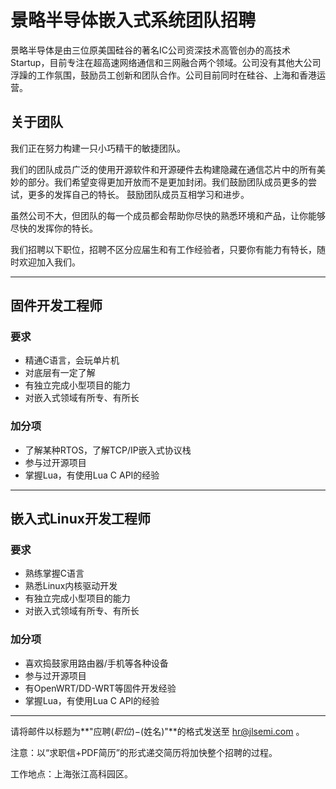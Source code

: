 景略半导体嵌入式系统团队招聘
==================================

景略半导体是由三位原美国硅谷的著名IC公司资深技术高管创办的高技术Startup，目前专注在超高速网络通信和三网融合两个领域。公司没有其他大公司浮躁的工作氛围，鼓励员工创新和团队合作。公司目前同时在硅谷、上海和香港运营。

关于团队
--------

我们正在努力构建一只小巧精干的敏捷团队。

我们的团队成员广泛的使用开源软件和开源硬件去构建隐藏在通信芯片中的所有美妙的部分。我们希望变得更加开放而不是更加封闭。我们鼓励团队成员更多的尝试，更多的发挥自己的特长。 鼓励团队成员互相学习和进步。

虽然公司不大，但团队的每一个成员都会帮助你尽快的熟悉环境和产品，让你能够尽快的发挥你的特长。

我们招聘以下职位，招聘不区分应届生和有工作经验者，只要你有能力有特长，随时欢迎加入我们。

----

固件开发工程师
--------------

### 要求 ###

* 精通C语言，会玩单片机
* 对底层有一定了解
* 有独立完成小型项目的能力
* 对嵌入式领域有所专、有所长

### 加分项 ###

* 了解某种RTOS，了解TCP/IP嵌入式协议栈
* 参与过开源项目
* 掌握Lua，有使用Lua C API的经验

----

嵌入式Linux开发工程师
---------------------

### 要求 ###

* 熟练掌握C语言
* 熟悉Linux内核驱动开发
* 有独立完成小型项目的能力
* 对嵌入式领域有所专、有所长

### 加分项 ###

* 喜欢捣鼓家用路由器/手机等各种设备
* 参与过开源项目
* 有OpenWRT/DD-WRT等固件开发经验
* 掌握Lua，有使用Lua C API的经验

--------------------------------------------------------------------------------

请将邮件以标题为**"应聘$(职位)-$(姓名)"**的格式发送至 <hr@jlsemi.com> 。

注意：以“求职信+PDF简历”的形式递交简历将加快整个招聘的过程。

工作地点：上海张江高科园区。



 
